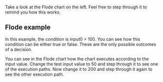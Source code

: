 Take a look at the Flode chart on the left. Feel free to step through it to remind you how this works.

## Flode example
In this example, the condition is input0 > 100. You can see how this condition can be either true or false. These are the only possible outcomes of a decision.

You can see in the Flode chart how the chart executes according to the input value. Change the test input value to 50 and step through it to see one of the execution paths. Now change it to 200 and step through it again to see the other execution path.


